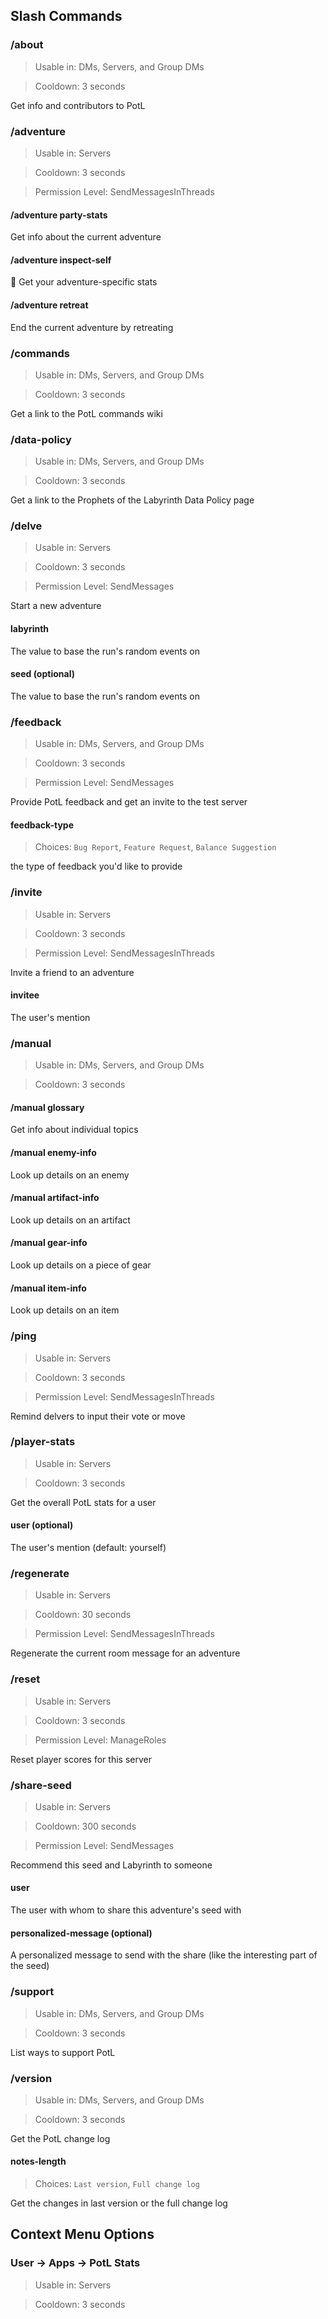 ## Slash Commands
### /about
> Usable in: DMs, Servers, and Group DMs

> Cooldown: 3 seconds

Get info and contributors to PotL
### /adventure
> Usable in: Servers

> Cooldown: 3 seconds

> Permission Level: SendMessagesInThreads

#### /adventure party-stats
Get info about the current adventure
#### /adventure inspect-self
🔎 Get your adventure-specific stats
#### /adventure retreat
End the current adventure by retreating
### /commands
> Usable in: DMs, Servers, and Group DMs

> Cooldown: 3 seconds

Get a link to the PotL commands wiki
### /data-policy
> Usable in: DMs, Servers, and Group DMs

> Cooldown: 3 seconds

Get a link to the Prophets of the Labyrinth Data Policy page
### /delve
> Usable in: Servers

> Cooldown: 3 seconds

> Permission Level: SendMessages

Start a new adventure
#### labyrinth
The value to base the run's random events on
#### seed (optional)
The value to base the run's random events on
### /feedback
> Usable in: DMs, Servers, and Group DMs

> Cooldown: 3 seconds

> Permission Level: SendMessages

Provide PotL feedback and get an invite to the test server
#### feedback-type
> Choices: `Bug Report`, `Feature Request`, `Balance Suggestion`

the type of feedback you'd like to provide
### /invite
> Usable in: Servers

> Cooldown: 3 seconds

> Permission Level: SendMessagesInThreads

Invite a friend to an adventure
#### invitee
The user's mention
### /manual
> Usable in: DMs, Servers, and Group DMs

> Cooldown: 3 seconds

#### /manual glossary
Get info about individual topics
#### /manual enemy-info
Look up details on an enemy
#### /manual artifact-info
Look up details on an artifact
#### /manual gear-info
Look up details on a piece of gear
#### /manual item-info
Look up details on an item
### /ping
> Usable in: Servers

> Cooldown: 3 seconds

> Permission Level: SendMessagesInThreads

Remind delvers to input their vote or move
### /player-stats
> Usable in: Servers

> Cooldown: 3 seconds

Get the overall PotL stats for a user
#### user (optional)
The user's mention (default: yourself)
### /regenerate
> Usable in: Servers

> Cooldown: 30 seconds

> Permission Level: SendMessagesInThreads

Regenerate the current room message for an adventure
### /reset
> Usable in: Servers

> Cooldown: 3 seconds

> Permission Level: ManageRoles

Reset player scores for this server
### /share-seed
> Usable in: Servers

> Cooldown: 300 seconds

> Permission Level: SendMessages

Recommend this seed and Labyrinth to someone
#### user
The user with whom to share this adventure's seed with
#### personalized-message (optional)
A personalized message to send with the share (like the interesting part of the seed)
### /support
> Usable in: DMs, Servers, and Group DMs

> Cooldown: 3 seconds

List ways to support PotL
### /version
> Usable in: DMs, Servers, and Group DMs

> Cooldown: 3 seconds

Get the PotL change log
#### notes-length
> Choices: `Last version`, `Full change log`

Get the changes in last version or the full change log
## Context Menu Options
### User -> Apps -> PotL Stats
> Usable in: Servers

> Cooldown: 3 seconds

